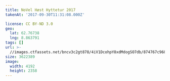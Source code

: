 ```yaml
---
title: NoVel Høst Hyttetur 2017
takenAt: '2017-09-30T11:31:08.000Z'

license: CC BY-ND 3.0
geo:
  lat: 62.76738
  lng: 8.863791
tags: []
url: >-
  //images.ctfassets.net/bncv3c2gt878/4iV1DcohpY8xdMdogSO7db/874767c968a4b68347a6992d543788e5/novel-hst-hyttetur-2017_36727338014_o
size: 3622389
image:
  width: 4192
  height: 2358
---
```

